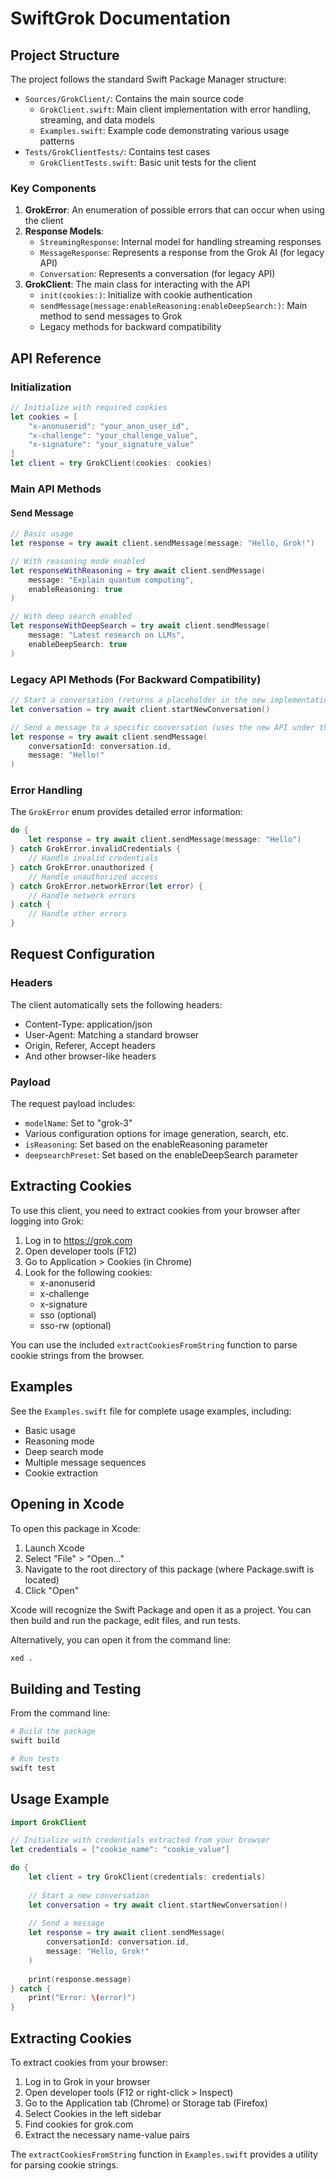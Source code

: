 # SwiftGrok Documentation

## Project Structure

The project follows the standard Swift Package Manager structure:

- `Sources/GrokClient/`: Contains the main source code
  - `GrokClient.swift`: Main client implementation with error handling, streaming, and data models
  - `Examples.swift`: Example code demonstrating various usage patterns
- `Tests/GrokClientTests/`: Contains test cases
  - `GrokClientTests.swift`: Basic unit tests for the client

### Key Components

1. **GrokError**: An enumeration of possible errors that can occur when using the client
2. **Response Models**: 
   - `StreamingResponse`: Internal model for handling streaming responses
   - `MessageResponse`: Represents a response from the Grok AI (for legacy API)
   - `Conversation`: Represents a conversation (for legacy API)
3. **GrokClient**: The main class for interacting with the API
   - `init(cookies:)`: Initialize with cookie authentication
   - `sendMessage(message:enableReasoning:enableDeepSearch:)`: Main method to send messages to Grok
   - Legacy methods for backward compatibility

## API Reference

### Initialization

```swift
// Initialize with required cookies
let cookies = [
    "x-anonuserid": "your_anon_user_id",
    "x-challenge": "your_challenge_value",
    "x-signature": "your_signature_value"
]
let client = try GrokClient(cookies: cookies)
```

### Main API Methods

#### Send Message

```swift
// Basic usage
let response = try await client.sendMessage(message: "Hello, Grok!")

// With reasoning mode enabled
let responseWithReasoning = try await client.sendMessage(
    message: "Explain quantum computing",
    enableReasoning: true
)

// With deep search enabled
let responseWithDeepSearch = try await client.sendMessage(
    message: "Latest research on LLMs",
    enableDeepSearch: true
)
```

### Legacy API Methods (For Backward Compatibility)

```swift
// Start a conversation (returns a placeholder in the new implementation)
let conversation = try await client.startNewConversation()

// Send a message to a specific conversation (uses the new API under the hood)
let response = try await client.sendMessage(
    conversationId: conversation.id, 
    message: "Hello!"
)
```

### Error Handling

The `GrokError` enum provides detailed error information:

```swift
do {
    let response = try await client.sendMessage(message: "Hello")
} catch GrokError.invalidCredentials {
    // Handle invalid credentials
} catch GrokError.unauthorized {
    // Handle unauthorized access
} catch GrokError.networkError(let error) {
    // Handle network errors
} catch {
    // Handle other errors
}
```

## Request Configuration

### Headers

The client automatically sets the following headers:
- Content-Type: application/json
- User-Agent: Matching a standard browser
- Origin, Referer, Accept headers
- And other browser-like headers

### Payload

The request payload includes:
- `modelName`: Set to "grok-3"
- Various configuration options for image generation, search, etc.
- `isReasoning`: Set based on the enableReasoning parameter
- `deepsearchPreset`: Set based on the enableDeepSearch parameter

## Extracting Cookies

To use this client, you need to extract cookies from your browser after logging into Grok:

1. Log in to https://grok.com
2. Open developer tools (F12)
3. Go to Application > Cookies (in Chrome)
4. Look for the following cookies:
   - x-anonuserid
   - x-challenge
   - x-signature
   - sso (optional)
   - sso-rw (optional)

You can use the included `extractCookiesFromString` function to parse cookie strings from the browser.

## Examples

See the `Examples.swift` file for complete usage examples, including:
- Basic usage
- Reasoning mode
- Deep search mode
- Multiple message sequences
- Cookie extraction

## Opening in Xcode

To open this package in Xcode:

1. Launch Xcode
2. Select "File" > "Open..."
3. Navigate to the root directory of this package (where Package.swift is located)
4. Click "Open"

Xcode will recognize the Swift Package and open it as a project. You can then build and run the package, edit files, and run tests.

Alternatively, you can open it from the command line:

```bash
xed .
```

## Building and Testing

From the command line:

```bash
# Build the package
swift build

# Run tests
swift test
```

## Usage Example

```swift
import GrokClient

// Initialize with credentials extracted from your browser
let credentials = ["cookie_name": "cookie_value"]

do {
    let client = try GrokClient(credentials: credentials)
    
    // Start a new conversation
    let conversation = try await client.startNewConversation()
    
    // Send a message
    let response = try await client.sendMessage(
        conversationId: conversation.id, 
        message: "Hello, Grok!"
    )
    
    print(response.message)
} catch {
    print("Error: \(error)")
}
```

## Extracting Cookies

To extract cookies from your browser:

1. Log in to Grok in your browser
2. Open developer tools (F12 or right-click > Inspect)
3. Go to the Application tab (Chrome) or Storage tab (Firefox)
4. Select Cookies in the left sidebar
5. Find cookies for grok.com
6. Extract the necessary name-value pairs

The `extractCookiesFromString` function in `Examples.swift` provides a utility for parsing cookie strings. 